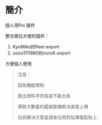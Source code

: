 # 簡介

個人用Poi 插件

整合兩位大佬的插件：

1. KyoMiko的fleet-export
2. oooo1111880的noro6-export

方便個人使用

> 注意：
>
> 因為機能限制
>
> 匯出資料字符長度不能太長
>
> 導致大數量的艦娘裝備無法直接上傳
>
> 目前解決方案是請各位用剪貼簿複製貼上
